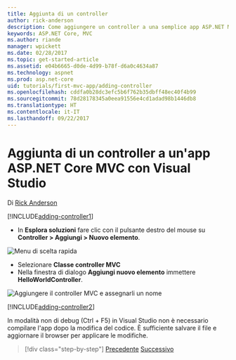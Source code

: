 ```yaml
---
title: Aggiunta di un controller
author: rick-anderson
description: Come aggiungere un controller a una semplice app ASP.NET MVC Core
keywords: ASP.NET Core, MVC
ms.author: riande
manager: wpickett
ms.date: 02/28/2017
ms.topic: get-started-article
ms.assetid: e04b6665-d0de-4d99-b78f-d6a0c4634a87
ms.technology: aspnet
ms.prod: asp.net-core
uid: tutorials/first-mvc-app/adding-controller
ms.openlocfilehash: cddfa0b28dc3efc5b6f762b35dbff48ec40f4b99
ms.sourcegitcommit: 78d28178345a0eea91556e4cd1adad98b1446db8
ms.translationtype: HT
ms.contentlocale: it-IT
ms.lasthandoff: 09/22/2017
---
```

# <a name="adding-a-controller-to-a-aspnet-core-mvc-app-with-visual-studio"></a>Aggiunta di un controller a un'app ASP.NET Core MVC con Visual Studio

Di [Rick Anderson](https://twitter.com/RickAndMSFT)

[!INCLUDE[adding-controller1](../../includes/mvc-intro/adding-controller1.md)]

* In **Esplora soluzioni** fare clic con il pulsante destro del mouse su **Controller > Aggiungi > Nuovo elemento**.

![Menu di scelta rapida](adding-controller/_static/add_controller.png)

* Selezionare **Classe controller MVC**
* Nella finestra di dialogo **Aggiungi nuovo elemento** immettere **HelloWorldController**.

![Aggiungere il controller MVC e assegnarli un nome](adding-controller/_static/ac.png)

[!INCLUDE[adding-controller2](../../includes/mvc-intro/adding-controller2.md)]

In modalità non di debug (Ctrl + F5) in Visual Studio non è necessario compilare l'app dopo la modifica del codice. È sufficiente salvare il file e aggiornare il browser per applicare le modifiche.

>[!div class="step-by-step"]
[Precedente](start-mvc.md)
[Successivo](adding-view.md)  
